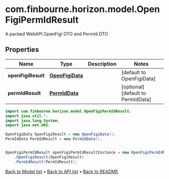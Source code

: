 # com.finbourne.horizon.model.OpenFigiPermIdResult
A packed WebAPI OpenFigi DTO and PermId DTO

## Properties

Name | Type | Description | Notes
------------ | ------------- | ------------- | -------------
**openFigiResult** | [**OpenFigiData**](OpenFigiData.md) |  | [default to OpenFigiData]
**permIdResult** | [**PermIdData**](PermIdData.md) |  | [optional] [default to PermIdData]

```java
import com.finbourne.horizon.model.OpenFigiPermIdResult;
import java.util.*;
import java.lang.System;
import java.net.URI;

OpenFigiData OpenFigiResult = new OpenFigiData();
PermIdData PermIdResult = new PermIdData();


OpenFigiPermIdResult openFigiPermIdResultInstance = new OpenFigiPermIdResult()
    .OpenFigiResult(OpenFigiResult)
    .PermIdResult(PermIdResult);
```


[Back to Model list](../README.md#documentation-for-models) &#8226; [Back to API list](../README.md#documentation-for-api-endpoints) &#8226; [Back to README](../README.md)
